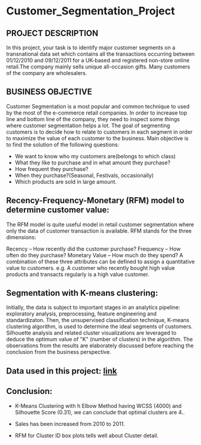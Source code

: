 # Customer_Segmentation_Project
## PROJECT DESCRIPTION
In this project, your task is to identify major customer segments on a transnational data set which contains all the transactions occurring between 01/12/2010 and 09/12/2011 for a UK-based and registered non-store online retail.The company mainly sells unique all-occasion gifts. Many customers of the company are wholesalers.

## BUSINESS OBJECTIVE
Customer Segmentation is a most popular and common technique to used by the most of the e-commerce retail companies. In order to increase top line and bottom line of the company, they need to inspect some things where customer segmentation helps a lot.
The goal of segmenting customers is to decide how to relate to customers in each segment in order to maximize the value of each customer to the business.
Main objective is to find the solution of the following questions:

- We want to know who my customers are(belongs to which class)
- What they like to purchase and in what amount they purchase?
- How frequent they purchase?
- When they purchase?(Seasonal, Festivals, occasionally)
- Which products are sold in large amount.

## Recency-Frequency-Monetary (RFM) model to determine customer value:
The RFM model is quite useful model in retail customer segmentation where only the data of customer transaction is available. RFM stands for the three dimensions:

Recency – How recently did the customer purchase? Frequency – How often do they purchase? Monetary Value – How much do they spend? A combination of these three attributes can be defined to assign a quantitative value to customers. e.g. A customer who recently bought high value products and transacts regularly is a high value customer.

## Segmentation with K-means clustering:
Initially, the data is subject to important stages in an analytics pipeline: exploratory analysis, preprocessing, feature engineering and standardizaton. Then, the unsupervised classification technique, K-means clustering algorithm, is used to determine the ideal segments of customers. Silhouette analysis and related cluster visualizations are leveraged to deduce the optimum value of "K" (number of clusters) in the algorithm. The observations from the results are elaborately discussed before reaching the conclusion from the business perspective.

## Data used in this project: [link](https://drive.google.com/drive/folders/10mTyWoKIiFJsQcOPl_92T0fjl5nRIwtG?usp=sharing)

## Conclusion:
- K-Means Clustering with h Elbow Method having WCSS (4000) and Silhouette Score (0.31), we can conclude that optimal clusters are 4..

- Sales has been increased from 2010 to 2011.

- RFM for Cluster ID box plots tells well about Cluster detail.

